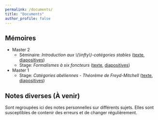 ```yaml
---
permalink: /documents/
title: "Documents"
author_profile: false
---
```


Mémoires
--------

* Master 2
  * Séminaire: *Introduction aux \\(\infty\\)-catégories stables* ([texte](/files/memoires/m2-seminaire.pdf), [diapositives](/files/memoires/m2-seminaire-beamer.pdf))
  * Stage: *Formalismes à six foncteurs* ([texte](/files/memoires/m2-stage.pdf), [diapositives](/files/memoires/m2-stage-beamer.pdf))
* Master 1
  * Stage: *Catégories abéliennes - Théorème de Freyd-Mitchell* ([texte](/files/memoires/m1-stage.pdf), [diapositives](/files/memoires/m1-stage-beamer.pdf))

Notes diverses (À venir)
------------------------

Sont regroupées ici des notes personnelles sur différents sujets. Elles sont susceptibles de contenir des erreurs et de changer régulièrement.

<!--
* [Ensembles simpliciaux et leurs fibrations](/files/notes/sset.pdf)
* [\\(\infty\\)-Catégories](/files/notes/infcat.pdf)
* [Animation](/files/notes/animation.pdf)
* [\\(\infty\\)-topos](/files/notes/inftopos.pdf)
* [\\(\infty\\)-champs](/files/notes/infstack.pdf) 
-->